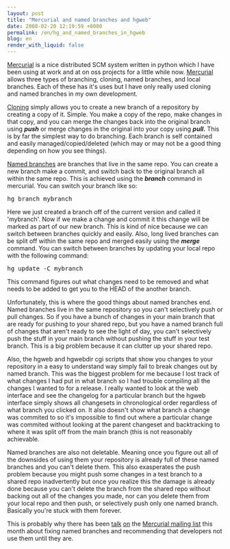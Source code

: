 ```yaml
---
layout: post
title: "Mercurial and named branches and hgweb"
date: 2008-02-20 12:19:59 +0000
permalink: /en/hg_and_named_branches_in_hgweb
blog: en
render_with_liquid: false
---
```


<p><a href="http://www.selenic.com/mercurial/" title="Mercurial">Mercurial</a> is a nice distributed SCM system written in python which I have been using at work and at on oss projects for a little while now. <a href="http://www.selenic.com/mercurial/" title="Mercurial">Mercurial</a> allows three types of branching, cloning, named branches, and local branches. Each of these has it's uses but I have only really used cloning and named branches in my own development.</p>

<p><a href="http://www.selenic.com/mercurial/wiki/index.cgi/TutorialClone">Cloning</a> simply allows you to create a new branch of a repository by creating a copy of it. Simple. You make a copy of the repo, make changes in that copy, and you can merge the changes back into the original branch using <strong><em>push</em></strong> or merge changes in the original into your copy using <em><strong>pull</strong></em><strong>.</strong> This is by far the simplest way to do branching. Each branch is self contained and easily managed/copied/deleted (which may or may not be a good thing depending on how you see things).</p>

<p><a href="http://www.selenic.com/mercurial/wiki/index.cgi/NamedBranches">Named branches</a> are branches that live in the same repo. You can create a new branch make a commit, and switch back to the original branch all within the same repo. This is achieved using the <em><strong>branch</strong></em> command in mercurial. You can switch your branch like so:</p>

<pre>hg branch mybranch</pre>

<p>Here we just created a branch off of the current version and called it 'mybranch'. Now if we make a change and commit it this change will be marked as part of our new branch. This is kind of nice because we can switch between branches quickly and easily. Also, long lived branches can be split off within the same repo and merged easily using the <em><strong>merge</strong></em> command. You can switch between branches by updating your local repo with the following command:</p><pre>hg update -C mybranch </pre><p>This command figures out what changes need to be removed and what needs to be added to get you to the HEAD of the another branch.</p><p>Unfortunately, this is where the good things about named branches end. Named branches live in the same repository so you can't selectively push or pull changes. So if you have a bunch of changes in your main branch that are ready for pushing to your shared repo, but you have a named branch full of changes that aren't ready to see the light of day, you can't selectively push the stuff in your main branch without pushing the stuff in your test branch. This is a big problem because it can clutter up your shared repo.</p><p>Also, the hgweb and hgwebdir cgi scripts that show you changes to your repository in a easy to understand way simply fail to break changes out by named branch. This was the biggest problem for me because I lost track of what changes I had put in what branch so I had trouble compiling all the changes I wanted to for a release. I really wanted to look at the web interface and see the changelog for a particular branch but the hgweb interface simply shows all changesets in chronological order regardless of what branch you clicked on. It also doesn't show what branch a change was commited to so it's impossible to find out where a particular change was commited without looking at the parent changeset and backtracking to where it was split off from the main branch (this is not reasonably achievable.</p><p>Named branches are also not deletable. Meaning once you figure out all of the downsides of using them your repository is already full of these named branches and you can't delete them. This also exasperates the push problem because you might push some changes in a test branch to a shared repo inadvertently but once you realize this the damage is already done because you can't delete the branch from the shared repo without backing out all of the changes you made, nor can you delete them from your local repo and then push, or selectively push only one named branch. Basically you're stuck with them forever. </p><p>This is probably why there has been <a href="http://www.selenic.com/pipermail/mercurial/2008-February/017024.html">talk</a> <a href="http://www.selenic.com/pipermail/mercurial/2008-February/017026.html">on</a> the <a href="http://www.selenic.com/pipermail/mercurial/">Mercurial mailing list</a> this month about fixing named branches and recommending that developers not use them until they are. </p>